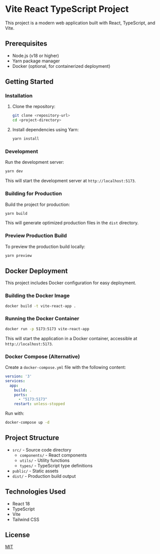 # Vite React TypeScript Project

This project is a modern web application built with React, TypeScript, and Vite.

## Prerequisites

- Node.js (v18 or higher)
- Yarn package manager
- Docker (optional, for containerized deployment)

## Getting Started

### Installation

1. Clone the repository:
   ```bash
   git clone <repository-url>
   cd <project-directory>
   ```

2. Install dependencies using Yarn:
   ```bash
   yarn install
   ```

### Development

Run the development server:

```bash
yarn dev
```

This will start the development server at `http://localhost:5173`.

### Building for Production

Build the project for production:

```bash
yarn build
```

This will generate optimized production files in the `dist` directory.

### Preview Production Build

To preview the production build locally:

```bash
yarn preview
```

## Docker Deployment

This project includes Docker configuration for easy deployment.

### Building the Docker Image

```bash
docker build -t vite-react-app .
```

### Running the Docker Container

```bash
docker run -p 5173:5173 vite-react-app
```

This will start the application in a Docker container, accessible at `http://localhost:5173`.

### Docker Compose (Alternative)

Create a `docker-compose.yml` file with the following content:

```yaml
version: '3'
services:
  app:
    build: .
    ports:
      - "5173:5173"
    restart: unless-stopped
```

Run with:

```bash
docker-compose up -d
```

## Project Structure

- `src/` - Source code directory
  - `components/` - React components
  - `utils/` - Utility functions
  - `types/` - TypeScript type definitions
- `public/` - Static assets
- `dist/` - Production build output

## Technologies Used

- React 18
- TypeScript
- Vite
- Tailwind CSS

## License

[MIT](LICENSE) 